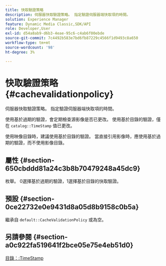 ```yaml
---
title: 快取驗證策略
description: 伺服器快取驗證策略。 指定驗證伺服器端快取項的時間。
solution: Experience Manager
feature: Dynamic Media Classic,SDK/API
role: Developer,User
exl-id: d54a8ab9-d6b3-4eae-95c6-c4ab6f00ebde
source-git-commit: 7c4492b583e7bd6fb87229c4566f1d9493c8a650
workflow-type: tm+mt
source-wordcount: '98'
ht-degree: 3%

---
```


# 快取驗證策略{#cachevalidationpolicy}

伺服器快取驗證策略。 指定驗證伺服器端快取項的時間。

使用基於過期的驗證，會定期檢查源影像是否已更改。 使用基於目錄的驗證，僅在 `catalog::TimeStamp` 值已更改。

使用映像目錄時，建議使用基於目錄的驗證。 當直接引用影像時，應使用基於過期的驗證，而不使用影像目錄。

## 屬性 {#section-650cbddd81a24c3b8b70479248a45dc9}

枚舉。 0選擇基於過期的驗證，1選擇基於目錄的快取驗證。

## 預設 {#section-0ce22732e0e9431d8a05d8b9158c0b5a}

繼承自 `default::CacheValidationPolicy` 或為空。

## 另請參閱 {#section-a0c922fa519641f2bce05e75e4eb51d0}

[目錄：:TimeStamp](../../../../../is-api/image-catalog/image-serving-api-ref/c-image-catalog-reference/c-image-svg-data-reference/c-svg-data-reference/r-timestamp-svg.md#reference-59a27b72f4cb4a53a3baba83214c4ded)

